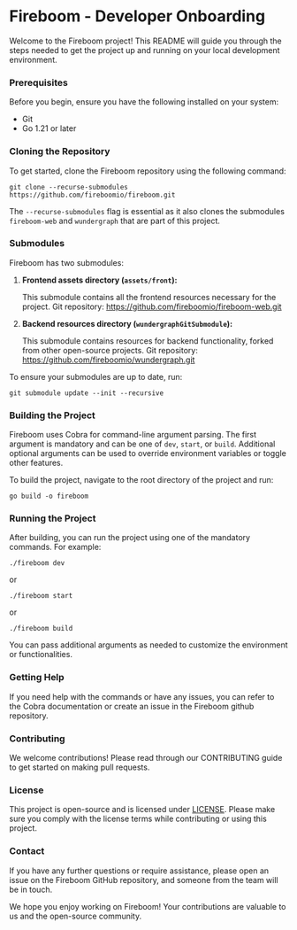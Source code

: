 # Fireboom - Developer Onboarding

Welcome to the Fireboom project! This README will guide you through the steps needed to get the project up and running on your local development environment.

### Prerequisites

Before you begin, ensure you have the following installed on your system:

- Git
- Go 1.21 or later

### Cloning the Repository

To get started, clone the Fireboom repository using the following command:

```shell
git clone --recurse-submodules https://github.com/fireboomio/fireboom.git
```

The `--recurse-submodules` flag is essential as it also clones the submodules `fireboom-web` and `wundergraph` that are part of this project.

### Submodules

Fireboom has two submodules:

1. **Frontend assets directory (`assets/front`):**

   This submodule contains all the frontend resources necessary for the project.
   Git repository: https://github.com/fireboomio/fireboom-web.git

2. **Backend resources directory (`wundergraphGitSubmodule`):**

   This submodule contains resources for backend functionality, forked from other open-source projects.
   Git repository: https://github.com/fireboomio/wundergraph.git

To ensure your submodules are up to date, run:

```shell
git submodule update --init --recursive
```

### Building the Project

Fireboom uses Cobra for command-line argument parsing. The first argument is mandatory and can be one of `dev`, `start`, or `build`. Additional optional arguments can be used to override environment variables or toggle other features.

To build the project, navigate to the root directory of the project and run:

```shell
go build -o fireboom
```

### Running the Project

After building, you can run the project using one of the mandatory commands. For example:

```shell
./fireboom dev
```

or

```shell
./fireboom start
```

or

```shell
./fireboom build
```

You can pass additional arguments as needed to customize the environment or functionalities.

### Getting Help

If you need help with the commands or have any issues, you can refer to the Cobra documentation or create an issue in the Fireboom github repository.

### Contributing

We welcome contributions! Please read through our CONTRIBUTING guide to get started on making pull requests.

### License

This project is open-source and is licensed under [LICENSE](LICENSE). Please make sure you comply with the license terms while contributing or using this project.

### Contact

If you have any further questions or require assistance, please open an issue on the Fireboom GitHub repository, and someone from the team will be in touch.

We hope you enjoy working on Fireboom! Your contributions are valuable to us and the open-source community.